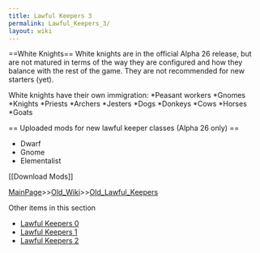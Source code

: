 ```yaml
---
title: Lawful Keepers 3
permalink: Lawful_Keepers_3/
layout: wiki
---
```

==White Knights==
White knights are in the official Alpha 26 release, but are not matured in terms of the way they are configured and how they balance with the rest of the game. They are not recommended for new starters (yet).

White knights have their own immigration:
*Peasant workers
*Gnomes
*Knights
*Priests
*Archers
*Jesters
*Dogs
*Donkeys
*Cows
*Horses
*Goats

== Uploaded mods for new lawful keeper classes (Alpha 26 only) ==
* Dwarf
* Gnome
* Elementalist

[[Download Mods]]

[MainPage](/keeperrl_wiki/ "wikilink")>>[Old_Wiki](/keeperrl_wiki/Old_Wiki "wikilink")>>[Old_Lawful_Keepers](/keeperrl_wiki/Old_Lawful_Keepers "wikilink")

Other items in this section
-    [Lawful Keepers 0](/keeperrl_wiki/Lawful_Keepers_0 "wikilink")
-    [Lawful Keepers 1](/keeperrl_wiki/Lawful_Keepers_1 "wikilink")
-    [Lawful Keepers 2](/keeperrl_wiki/Lawful_Keepers_2 "wikilink")
